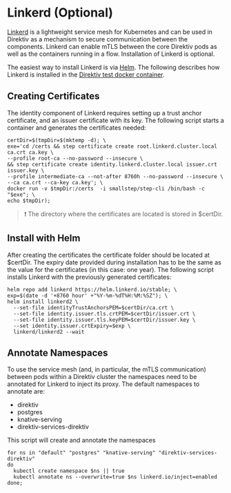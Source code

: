 # Linkerd (Optional)

[Linkerd](https://linkerd.io/) is a lightweight service mesh for Kubernetes and can be used in Direktiv as a mechanism to secure communication between the components. Linkerd can enable mTLS between the core Direktiv pods as well as the containers running in a flow. Installation of Linkerd is optional.

The easiest way to install Linkerd is via [Helm](https://linkerd.io/2.10/tasks/install-helm/). The following describes how Linkerd is installed in the [Direktiv test docker container](install#run-docker-image).

## Creating Certificates

The identity component of Linkerd requires setting up a trust anchor certificate, and an issuer certificate with its key. The following script starts a container and generates the certificates needed:

```console
certDir=$(tmpDir=$(mktemp -d); \
exe='cd /certs && step certificate create root.linkerd.cluster.local ca.crt ca.key \
--profile root-ca --no-password --insecure \
&& step certificate create identity.linkerd.cluster.local issuer.crt issuer.key \
--profile intermediate-ca --not-after 8760h --no-password --insecure \
--ca ca.crt --ca-key ca.key'; \
docker run -v $tmpDir:/certs  -i smallstep/step-cli /bin/bash -c "$exe"; \
echo $tmpDir);
```

> &#x2757; The directory where the certificates are located is stored in $certDir.


## Install with Helm

After creating the certificates the certificate folder should be located at $certDir. The expiry date provided during installation has to be the same as the value for the certificates (in this case: one year). The following script installs Linkerd with the previously generated certificates:

```console
helm repo add linkerd https://helm.linkerd.io/stable; \
exp=$(date -d '+8760 hour' +"%Y-%m-%dT%H:%M:%SZ"); \
helm install linkerd2 \
  --set-file identityTrustAnchorsPEM=$certDir/ca.crt \
  --set-file identity.issuer.tls.crtPEM=$certDir/issuer.crt \
  --set-file identity.issuer.tls.keyPEM=$certDir/issuer.key \
  --set identity.issuer.crtExpiry=$exp \
  linkerd/linkerd2 --wait
```

## Annotate Namespaces

To use the service mesh (and, in particular, the mTLS communication) between pods within a Direktiv cluster the namespaces need to be annotated for Linkerd to inject its proxy. The default namespaces to annotate are:

- direktiv
- postgres
- knative-serving
- direktiv-services-direktiv

This script will create and annotate the namespaces

```console
for ns in "default" "postgres" "knative-serving" "direktiv-services-direktiv"
do
  kubectl create namespace $ns || true
  kubectl annotate ns --overwrite=true $ns linkerd.io/inject=enabled
done;
```
